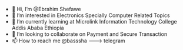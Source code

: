 - 👋 Hi, I’m @Ebrahim Shefawe
- 👀 I’m interested in Electronics Specially Computer Related Topics
- 🌱 I’m currently learning at Microlink Information Technology College Addis Ababa Ethiopia
- 💞️ I’m looking to collaborate on Payment and Secure Transaction
- 📫 How to reach me @basssha ---> telegram

<!---
bassha6/bassha6 is a ✨ special ✨ repository because its `README.md` (this file) appears on your GitHub profile.
You can click the Preview link to take a look at your changes.
--->
